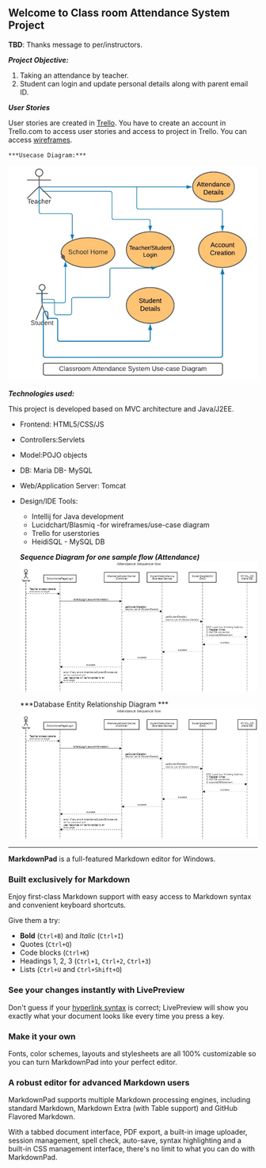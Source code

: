 ## Welcome to Class room Attendance System Project ##

**TBD**: Thanks message to per/instructors.

***Project Objective:***

 1. Taking an attendance by teacher.
 2. Student can login and update personal details along with parent email ID.

***User Stories***

User stories are created in [Trello](https://trello.com/en-US). You have to create an account in Trello.com to access user stories and access to project in Trello. You can access [wireframes](https://github.com/LakshmiBulusu/attendancesystem_mvc_project/blob/master/classroomattendancesystem-wireframes.pdf).

	***Usecase Diagram:***
![Usecase diagram](https://github.com/LakshmiBulusu/attendancesystem_mvc_project/blob/master/Usecase.jpg)

 
***Technologies used:***

This project is developed based on MVC architecture and Java/J2EE. 

- Frontend: HTML5/CSS/JS
- Controllers:Servlets 
- Model:POJO objects
- DB: Maria DB- MySQL
- Web/Application Server: Tomcat
- Design/IDE Tools:
	- Intellij for Java development
	- Lucidchart/Blasmiq -for wireframes/use-case diagram
	- Trello for userstories
	- HeidiSQL - MySQL DB

	***Sequence Diagram for one sample flow (Attendance)***
![Usecase diagram](https://github.com/LakshmiBulusu/attendancesystem_mvc_project/blob/master/SampleSequence(Attendance).png)


	***Database Entity Relationship Diagram ***
![Usecase diagram](https://github.com/LakshmiBulusu/attendancesystem_mvc_project/blob/master/SampleSequence(Attendance).png)


*********************************************






**MarkdownPad** is a full-featured Markdown editor for Windows.

### Built exclusively for Markdown ###

Enjoy first-class Markdown support with easy access to  Markdown syntax and convenient keyboard shortcuts.

Give them a try:

- **Bold** (`Ctrl+B`) and *Italic* (`Ctrl+I`)
- Quotes (`Ctrl+Q`)
- Code blocks (`Ctrl+K`)
- Headings 1, 2, 3 (`Ctrl+1`, `Ctrl+2`, `Ctrl+3`)
- Lists (`Ctrl+U` and `Ctrl+Shift+O`)

### See your changes instantly with LivePreview ###

Don't guess if your [hyperlink syntax](http://markdownpad.com) is correct; LivePreview will show you exactly what your document looks like every time you press a key.

### Make it your own ###

Fonts, color schemes, layouts and stylesheets are all 100% customizable so you can turn MarkdownPad into your perfect editor.

### A robust editor for advanced Markdown users ###

MarkdownPad supports multiple Markdown processing engines, including standard Markdown, Markdown Extra (with Table support) and GitHub Flavored Markdown.

With a tabbed document interface, PDF export, a built-in image uploader, session management, spell check, auto-save, syntax highlighting and a built-in CSS management interface, there's no limit to what you can do with MarkdownPad.
